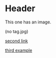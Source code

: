 # Header

This one has an image.

(no tag.jpg)

[second link](has-tag.html)

[third example](randomlink.com)